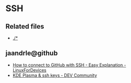# SSH

## Related files
- [./\*](./)

## jaandrle@github
- [How to connect to GitHub with SSH - Easy Explanation - LinuxForDevices](https://www.linuxfordevices.com/tutorials/linux/connect-to-github-with-ssh)
- [KDE Plasma & ssh keys - DEV Community](https://dev.to/manekenpix/kde-plasma-ssh-keys-111e)
